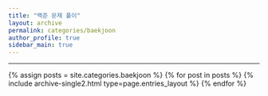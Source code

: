 ```yaml
---
title: "백준 문제 풀이"
layout: archive
permalink: categories/baekjoon
author_profile: true
sidebar_main: true
---
```


<!-- 공백이 포함되어 있는 카테고리 이름의 경우 site.categories['a b c'] 이런식으로! -->

***

{% assign posts = site.categories.baekjoon %}
{% for post in posts %} {% include archive-single2.html type=page.entries_layout %} {% endfor %}